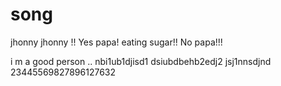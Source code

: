 # song
jhonny jhonny !!
Yes papa!
 eating sugar!!
 No papa!!!

 i m a good person ..
 nbi1ub1djisd1 dsiubdbehb2edj2 jsj1nnsdjnd
  23445569827896127632
